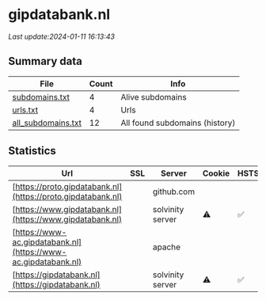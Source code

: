 # gipdatabank.nl
*Last update:2024-01-11 16:13:43*
## Summary data
| File       | Count | Info |
|------------|-------|------|
|[subdomains.txt](/data/gipdatabank/subdomains.txt)|4|Alive subdomains|
|[urls.txt](/data/gipdatabank/urls.txt)|4|Urls|
|[all_subdomains.txt](/data/gipdatabank/all_subdomains.txt)|12|All found subdomains (history)|
## Statistics
| Url | SSL | Server | Cookie | HSTS | CSP | XFO | XXP | RP | Tech |
|------------|-------|------|------|------|------|------|------|------|------|
|[https://proto.gipdatabank.nl](https://proto.gipdatabank.nl)| |github.com| | | | | |:white_check_mark: | |Fastly GitHub Pages...| |
|[https://www.gipdatabank.nl](https://www.gipdatabank.nl)| |solvinity server|:warning: |:white_check_mark: | |:warning: | |:white_check_mark: | |:white_check_mark: | |Bloomreach HSTS| |
|[https://www-ac.gipdatabank.nl](https://www-ac.gipdatabank.nl)| |apache| | | | | |:white_check_mark: | |Apache HTTP Server B...| |
|[https://gipdatabank.nl](https://gipdatabank.nl)| |solvinity server|:warning: |:white_check_mark: | |:warning: | |:white_check_mark: | |:white_check_mark: | |Apache HTTP Server H...| |